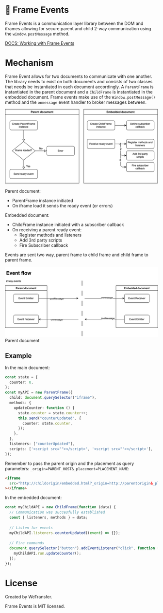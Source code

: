 # 🔗 Frame Events

Frame Events is a communication layer library between the DOM and iframes allowing for secure parent and child 2-way communication using the `window.postMessage` method.

[DOCS: Working with Frame Events](./docs/working-with-frame-events.md)

# Mechanism

Frame Event allows for two documents to communicate with one another. The library needs to exist on both documents and consists of two classes that needs be instantiated in each document accordingly. A `ParentFrame` is instantiated in the parent document and a `ChildFrame` is instantiated in the embedded document. Frame events make use of the `Window.postMessage()` method and the `onmessage` event handler to broker messages between.

![Subscriber Callback](./docs/images/subscriber_callback.svg "Subscriber Callback Diagram")

Parent document:
- ParentFrame instance initiated
- On iframe load it sends the ready event (or errors)

Embedded document:
- ChildFrame instance initiated with a subscriber callback
- On receiving a parent ready event:
  - Register methods and listeners
  - Add 3rd party scripts
  - Fire Subscriber callback

Events are sent two way, parent frame to child frame and child frame to parent frame.

![Event Flow](./docs/images/event_flow.svg "Event FLow Diagram")
Parent document

## Example

In the main document:

```typescript
const state = {
  counter: 0,
};
const myAPI = new ParentFrame({
  child: document.querySelector("iframe"),
  methods: {
    updateCounter: function () {
      state.counter = state.counter++;
      this.send("counterUpdated", {
        counter: state.counter,
      });
    },
  },
  listeners: ["counterUpdated"],
  scripts: ['<script src=""></script>', '<script src=""></script>'],
});
```

Remember to pass the parent origin and the placement as query parameters: `_origin=PARENT_HOST&_placement=PLACEMENT_NAME`:

```html
<iframe
  src="http://childorigin/embedded.html?_origin=http://parentorigin&_placement=myPlacement"
></iframe>
```

In the embedded document:

```typescript
const myChildAPI = new ChildFrame(function (data) {
  // Communication was succesfully established
  const { listeners, methods } = data;

  // Listen for events
  myChildAPI.listeners.counterUpdated((event) => {});

  // Fire commands
  document.querySelector("button").addEventListener("click", function () {
    myChildAPI.run.updateCounter();
  });
});
```

# License
Created by WeTransfer.

Frame Events is MIT licensed.